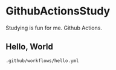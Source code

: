 # GithubActionsStudy
Studying is fun for me. Github Actions.

## Hello, World

```
.github/workflows/hello.yml
```